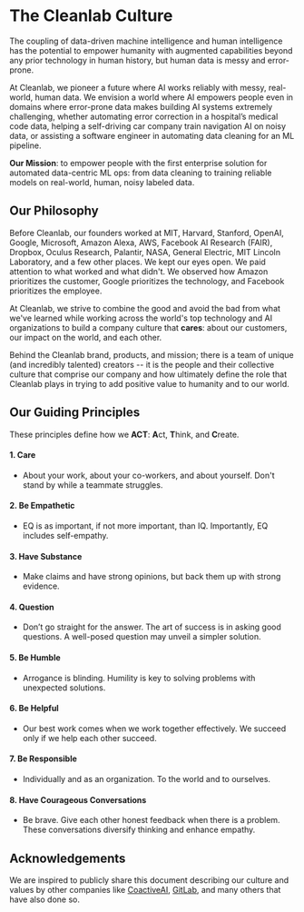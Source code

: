 # The Cleanlab Culture

The coupling of data-driven machine intelligence and human intelligence has the potential to empower humanity with augmented capabilities beyond any prior technology in human history, but human data is messy and error-prone.

At Cleanlab, we pioneer a future where AI works reliably with messy, real-world, human data. We envision a world where AI empowers people even in domains where error-prone data makes building AI systems extremely challenging, whether automating error correction in a hospital’s medical code data, helping a self-driving car company train navigation AI on noisy data, or assisting a software engineer in automating data cleaning for an ML pipeline.

**Our Mission**: to empower people with the first enterprise solution for automated data-centric ML ops: from data cleaning to training reliable models on real-world, human, noisy labeled data.

## Our Philosophy
Before Cleanlab, our founders worked at MIT, Harvard, Stanford, OpenAI, Google, Microsoft, Amazon Alexa, AWS, Facebook AI Research (FAIR), Dropbox, Oculus Research, Palantir, NASA, General Electric, MIT Lincoln Laboratory, and a few other places. We kept our eyes open. We paid attention to what worked and what didn't. We observed how Amazon prioritizes the customer, Google prioritizes the technology, and Facebook prioritizes the employee.

At Cleanlab, we strive to combine the good and avoid the bad from what we've learned while working across the world's top technology and AI organizations to build a company culture that **cares**: about our customers, our impact on the world, and each other.

Behind the Cleanlab brand, products, and mission; there is a team of unique (and incredibly talented) creators -- it is the people and their collective culture that comprise our company and how ultimately define the role that Cleanlab plays in trying to add positive value to humanity and to our world.

## Our Guiding Principles
These principles define how we **ACT**: **A**ct, **T**hink, and **C**reate.

#### 1. Care
* About your work, about your co-workers, and about yourself. Don't stand by while a teammate struggles.

#### 2. Be Empathetic
* EQ is as important, if not more important, than IQ. Importantly, EQ includes self-empathy.

#### 3. Have Substance
* Make claims and have strong opinions, but back them up with strong evidence.

#### 4. Question
* Don’t go straight for the answer. The art of success is in asking good questions. A well-posed question may unveil a simpler solution.

#### 5. Be Humble
* Arrogance is blinding. Humility is key to solving problems with unexpected solutions.

#### 6. Be Helpful
* Our best work comes when we work together effectively. We succeed only if we help each other succeed.

#### 7. Be Responsible
* Individually and as an organization. To the world and to ourselves.

#### 8. Have Courageous Conversations
* Be brave. Give each other honest feedback when there is a problem. These conversations diversify thinking and enhance empathy.

## Acknowledgements

We are inspired to publicly share this document describing our culture and
values by other companies like
[CoactiveAI](https://github.com/CoactiveAI/culture),
[GitLab](https://about.gitlab.com/company/culture/), and many others that have
also done so.
